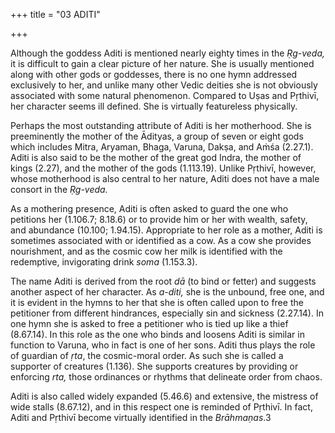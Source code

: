 +++
title = "03 ADITI"

+++

Although the goddess Aditi is mentioned nearly eighty times in the *Ṛg-veda,* it is difficult to gain a clear picture of her nature. She is usually mentioned along with other gods or goddesses, there is no one hymn addressed exclusively to her, and unlike many other Vedic deities she is not obviously associated with some natural phenomenon. Compared to Uṣas and Pṛthivī, her character seems ill defined. She is virtually featureless physically.

Perhaps the most outstanding attribute of Aditi is her motherhood. She is preeminently the mother of the Ādityas, a group of seven or eight gods which includes Mitra, Aryaman, Bhaga, Varuna, Dakṣa, and Aṁśa \(2.27.1\). Aditi is also said to be the mother of the great god Indra, the mother of kings \(2.27\), and the mother of the gods \(1.113.19\). Unlike Pṛthivī, however, whose motherhood is also central to her nature, Aditi does not have a male consort in the *Ṛg-veda.*

As a mothering presence, Aditi is often asked to guard the one who petitions her \(1.106.7; 8.18.6\) or to provide him or her with wealth, safety, and abundance \(10.100; 1.94.15\). Appropriate to her role as a mother, Aditi is sometimes associated with or identified as a cow. As a cow she provides nourishment, and as the cosmic cow her milk is identified with the redemptive, invigorating drink *soma* \(1.153.3\).

The name Aditi is derived from the root *dā* \(to bind or fetter\) and suggests another aspect of her character. As *a-diti,* she is the unbound, free one, and it is evident in the hymns to her that she is often called upon to free the petitioner from different hindrances, especially sin and sickness \(2.27.14\). In one hymn she is asked to free a petitioner who is tied up like a thief \(8.67.14\). In this role as the one who binds and loosens Aditi is similar in function to Varuna, who in fact is one of her sons. Aditi thus plays the role of guardian of *ṛta*, the cosmic-moral order. As such she is called a supporter of creatures \(1.136\). She supports creatures by providing or enforcing *rta,* those ordinances or rhythms that delineate order from chaos.

Aditi is also called widely expanded \(5.46.6\) and extensive, the mistress of wide stalls \(8.67.12\), and in this respect one is reminded of Pṛthivī. In fact, Aditi and Pṛthivī become virtually identified in the *Brāhmaṇas*.3
